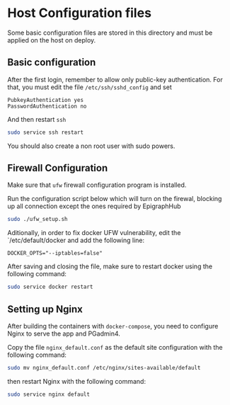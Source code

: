  
# Host Configuration files
Some basic configuration files are stored in this directory and must be applied on the host on deploy.

## Basic configuration
After the first login, remember to  allow only public-key authentication. For that, you must edit the file `/etc/ssh/sshd_config` and set
```
PubkeyAuthentication yes
PasswordAuthentication no
``` 
And then restart `ssh`
```bash
sudo service ssh restart
``` 

You should also create a non root user with sudo powers.
## Firewall Configuration
Make sure that `ufw` firewall configuration program is  installed.

Run the configuration script below which will turn on the firewal, blocking up all connection except the ones required by EpigraphHub

```bash
sudo ./ufw_setup.sh 
```

Aditionally, in order to fix docker UFW vulnerability, edit the `/etc/default/docker and add the following line:

```
DOCKER_OPTS="--iptables=false"
```

After saving and closing the  file, make sure to restart docker using the following command:

```bash
sudo service docker restart
```
## Setting up Nginx
After building the containers with `docker-compose`, you need to configure Nginx to serve the app and PGadmin4.

Copy the file `nginx_default.conf` as the default site configuration with the following command:

```bash
sudo mv nginx_default.conf /etc/nginx/sites-available/default
```
then restart Nginx with the following command:

```bash
sudo service nginx default
```

